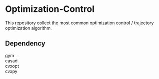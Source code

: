 # Optimization-Control
This repository collect the most common optimization control / trajectory optimization algorithm.

## Dependency
gym  
casadi  
cvxopt  
cvxpy  
